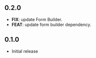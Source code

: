 ## 0.2.0

 - **FIX**: update Form Builder.
 - **FEAT**: update form builder dependency.

## 0.1.0

* Initial release
